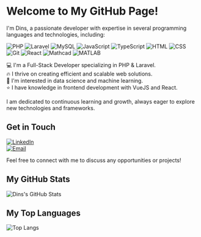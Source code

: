 # Welcome to My GitHub Page!

I'm Dins, a passionate developer with expertise in several programming languages and technologies, including:

![PHP](https://img.shields.io/badge/PHP-777BB4?style=flat-square&logo=php&logoColor=white) ![Laravel](https://img.shields.io/badge/Laravel-FF2D20?style=flat-square&logo=laravel&logoColor=white) ![MySQL](https://img.shields.io/badge/MySQL-4479A1?style=flat-square&logo=mysql&logoColor=white) ![JavaScript](https://img.shields.io/badge/JavaScript-F7DF1E?style=flat-square&logo=javascript&logoColor=black) ![TypeScript](https://img.shields.io/badge/TypeScript-007ACC?style=flat-square&logo=typescript&logoColor=white) ![HTML](https://img.shields.io/badge/HTML-E34F26?style=flat-square&logo=html5&logoColor=white) ![CSS](https://img.shields.io/badge/CSS-1572B6?style=flat-square&logo=css3&logoColor=white) ![Git](https://img.shields.io/badge/Git-F05032?style=flat-square&logo=git&logoColor=white) ![React](https://img.shields.io/badge/React-61DAFB?style=flat-square&logo=react&logoColor=black) ![Mathcad](https://img.shields.io/badge/Mathcad-8E8E8E?style=flat-square&logo=mathcad&logoColor=white) ![MATLAB](https://img.shields.io/badge/MATLAB-0076A8?style=flat-square&logo=mathworks&logoColor=white)

💻 I'm a Full-Stack Developer specializing in PHP & Laravel.  
🔥 I thrive on creating efficient and scalable web solutions.  
🤖 I'm interested in data science and machine learning.  
⭐️ I have knowledge in frontend development with VueJS and React.

I am dedicated to continuous learning and growth, always eager to explore new technologies and frameworks.

## Get in Touch
[![LinkedIn](https://img.shields.io/badge/LinkedIn-0077B5?style=flat-square&logo=linkedin&logoColor=white)](https://www.linkedin.com/in/dinsvasijevs)  
[![Email](https://img.shields.io/badge/Email-d14836?style=flat-square&logo=gmail&logoColor=white)](mailto:dinaex13@gmail.com)

Feel free to connect with me to discuss any opportunities or projects!

## My GitHub Stats
![Dins's GitHub Stats](https://github-readme-stats.vercel.app/api?username=dinsvasijevs&show_icons=true&theme=radical)

## My Top Languages
![Top Langs](https://github-readme-stats.vercel.app/api/top-langs/?username=dinsvasijevs&layout=compact&theme=radical)

